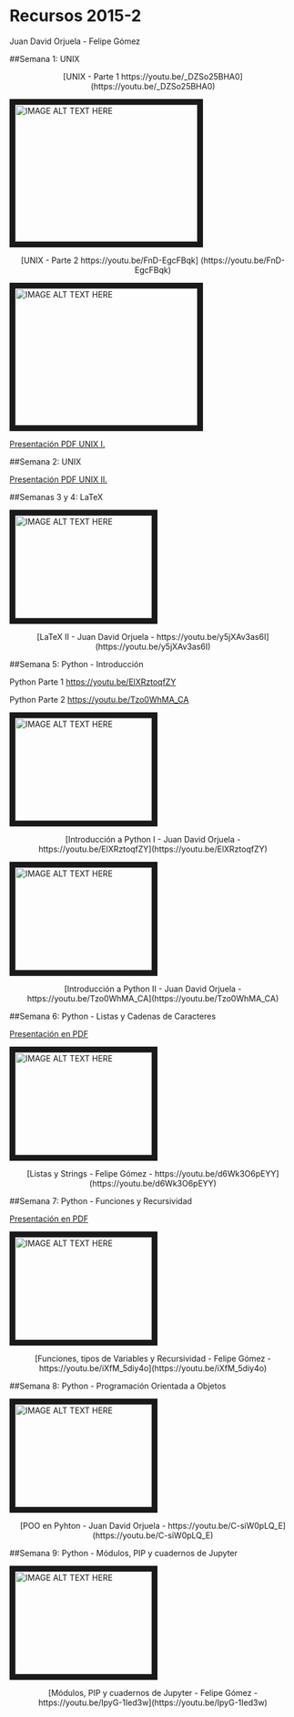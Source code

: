 # Recursos 2015-2

Juan David Orjuela - Felipe Gómez


##Semana 1: UNIX


<center> [UNIX - Parte 1 https://youtu.be/_DZSo25BHA0] (https://youtu.be/_DZSo25BHA0) </center>

<a href="https://youtu.be/_DZSo25BHA0
" target="_blank"><img src="http://img.youtube.com/vi/_DZSo25BHA0/0.jpg" 
alt="IMAGE ALT TEXT HERE" width="320" height="240" border="10" /></a>

<center> [UNIX - Parte 2 https://youtu.be/FnD-EgcFBqk] (https://youtu.be/FnD-EgcFBqk) </center>

<a href="https://youtu.be/FnD-EgcFBqk
" target="_blank"><img src="http://img.youtube.com/vi/FnD-EgcFBqk/0.jpg" 
alt="IMAGE ALT TEXT HERE" width="320" height="240" border="10" /></a>


[Presentación PDF UNIX I.](https://github.com/ComputoCienciasUniandes/HerramientasComputacionales/raw/master/Lectures/01.Unix-Console/Lecture/01%20UNIX.pdf)


##Semana 2: UNIX

[Presentación PDF UNIX II.](https://github.com/ComputoCienciasUniandes/HerramientasComputacionales/raw/master/Lectures/02.Unix-TextEditors/02%20emacs%2C%20scripts%2C%20redir%20%26%20pipelines.pdf)

##Semanas 3 y 4: LaTeX

<a href="http://www.youtube.com/watch?feature=player_embedded&v=y5jXAv3as6I
" target="_blank"><img src="http://img.youtube.com/vi/y5jXAv3as6I/0.jpg" 
alt="IMAGE ALT TEXT HERE" width="240" height="180" border="10" /></a>

<center> [LaTeX II - Juan David Orjuela - https://youtu.be/y5jXAv3as6I](https://youtu.be/y5jXAv3as6I) </center>



##Semana 5: Python - Introducción

Python Parte 1 https://youtu.be/ElXRztoqfZY

Python Parte 2 https://youtu.be/Tzo0WhMA_CA

<a href="http://www.youtube.com/watch?feature=player_embedded&v=ElXRztoqfZY
" target="_blank"><img src="http://img.youtube.com/vi/ElXRztoqfZY/0.jpg" 
alt="IMAGE ALT TEXT HERE" width="240" height="180" border="10" /></a>

<center> [Introducción a Python I - Juan David Orjuela - https://youtu.be/ElXRztoqfZY](https://youtu.be/ElXRztoqfZY) </center>


<a href="http://www.youtube.com/watch?feature=player_embedded&v=Tzo0WhMA_CA
" target="_blank"><img src="http://img.youtube.com/vi/Tzo0WhMA_CA/0.jpg" 
alt="IMAGE ALT TEXT HERE" width="240" height="180" border="10" /></a>

<center> [Introducción a Python II - Juan David Orjuela - https://youtu.be/Tzo0WhMA_CA](https://youtu.be/Tzo0WhMA_CA) </center>


##Semana 6: Python - Listas y Cadenas de Caracteres

[Presentación en PDF](https://github.com/ComputoCienciasUniandes/HerramientasComputacionales/raw/master/Lectures/98.Python/Python_Listas_y_Strings.pdf)

<a href="http://www.youtube.com/watch?feature=player_embedded&v=d6Wk3O6pEYY
" target="_blank"><img src="http://img.youtube.com/vi/d6Wk3O6pEYY/0.jpg" 
alt="IMAGE ALT TEXT HERE" width="240" height="180" border="10" /></a>

<center> [Listas y Strings - Felipe Gómez - https://youtu.be/d6Wk3O6pEYY](https://youtu.be/d6Wk3O6pEYY) </center>



##Semana 7: Python - Funciones y Recursividad

[Presentación en PDF](https://github.com/ComputoCienciasUniandes/HerramientasComputacionales/raw/master/Lectures/98.Python/Python_%20Funciones%2C%20Tipos%20de%20Variables%20y%20Recursividad.pdf)

<a href="http://www.youtube.com/watch?feature=player_embedded&v=iXfM_5diy4o
" target="_blank"><img src="http://img.youtube.com/vi/iXfM_5diy4o/0.jpg" 
alt="IMAGE ALT TEXT HERE" width="240" height="180" border="10" /></a>

<center> [Funciones, tipos de Variables y Recursividad - Felipe Gómez - https://youtu.be/iXfM_5diy4o](https://youtu.be/iXfM_5diy4o) </center>


##Semana 8: Python - Programación Orientada a Objetos

<a href="http://www.youtube.com/watch?feature=player_embedded&v=C-siW0pLQ_E
" target="_blank"><img src="http://img.youtube.com/vi/C-siW0pLQ_E/0.jpg" 
alt="IMAGE ALT TEXT HERE" width="240" height="180" border="10" /></a>

<center> [POO en Pyhton - Juan David Orjuela - https://youtu.be/C-siW0pLQ_E](https://youtu.be/C-siW0pLQ_E) </center>

##Semana 9: Python - Módulos, PIP y cuadernos de Jupyter

<a href="http://www.youtube.com/watch?feature=player_embedded&v=IpyG-1Ied3w
" target="_blank"><img src="http://img.youtube.com/vi/IpyG-1Ied3w/0.jpg" 
alt="IMAGE ALT TEXT HERE" width="240" height="180" border="10" /></a>

<center> [Módulos, PIP y cuadernos de Jupyter - Felipe Gómez - https://youtu.be/IpyG-1Ied3w](https://youtu.be/IpyG-1Ied3w) </center>

